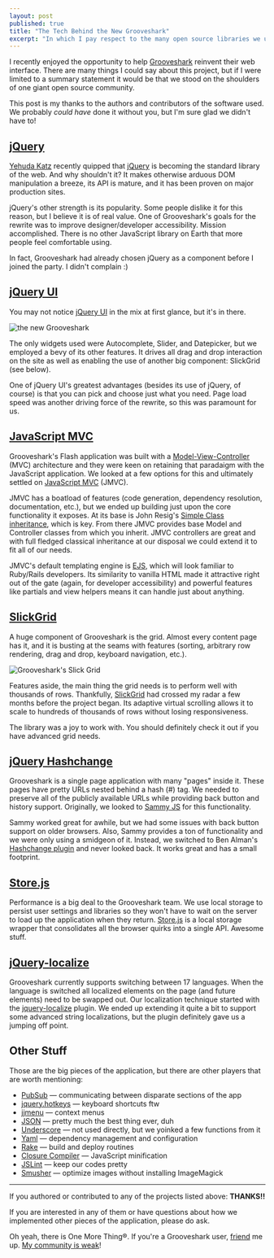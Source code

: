 ```yaml
---
layout: post
published: true
title: "The Tech Behind the New Grooveshark"
excerpt: "In which I pay respect to the many open source libraries we used as foundation for Grooveshark's new web-based player."
---
```


I recently enjoyed the opportunity to help [Grooveshark][gs] reinvent their web interface. There are many things I could say about this project, but if I were limited to a summary statement it would be that we stood on the shoulders of one giant open source community.

This post is my thanks to the authors and contributors of the software used. We probably _could have_ done it without you, but I'm sure glad we didn't have to!

## [jQuery][jquery]

[Yehuda Katz][wycats] recently quipped that [jQuery][jquery] is becoming the standard library of the web. And why shouldn't it? It makes otherwise arduous DOM manipulation a breeze, its API is mature, and it has been proven on major production sites.

jQuery's other strength is its popularity. Some people dislike it for this reason, but I believe it is of real value. One of Grooveshark's goals for the rewrite was to improve designer/developer accessibility. Mission accomplished. There is no other JavaScript library on Earth that more people feel comfortable using.

In fact, Grooveshark had already chosen jQuery as a component before I joined the party. I didn't complain :)

## [jQuery UI][jqueryui]

You may not notice [jQuery UI][jqueryui] in the mix at first glance, but it's in there.

![the new Grooveshark][newgs]

The only widgets used were Autocomplete, Slider, and Datepicker, but we employed a bevy of its other features. It drives all drag and drop interaction on the site as well as enabling the use of another big component: SlickGrid (see below).

One of jQuery UI's greatest advantages (besides its use of jQuery, of course) is that you can pick and choose just what you need. Page load speed was another driving force of the rewrite, so this was paramount for us.

## [JavaScript MVC][jmvc]

Grooveshark's Flash application was built with a [Model-View-Controller][mvc] (MVC) architecture and they were keen on retaining that paradaigm with the JavaScript application. We looked at a few options for this and ultimately settled on [JavaScript MVC][jmvc] (JMVC).

JMVC has a boatload of features (code generation, dependency resolution, documentation, etc.), but we ended up building just upon the core functionality it exposes. At its base is John Resig's [Simple Class inheritance][class], which is key. From there JMVC provides base Model and Controller classes from which you inherit. JMVC controllers are great and with full fledged classical inheritance at our disposal we could extend it to fit all of our needs.

JMVC's default templating engine is [EJS][ejs], which will look familiar to Ruby/Rails developers. Its similarity to vanilla HTML made it attractive right out of the gate (again, for developer accessibility) and powerful features like partials and view helpers means it can handle just about anything.

## [SlickGrid][slickgrid]

A huge component of Grooveshark is the grid. Almost every content page has it, and it is busting at the seams with features (sorting, arbitrary row rendering, drag and drop, keyboard navigation, etc.).

![Grooveshark's Slick Grid][gsgrid]

Features aside, the main thing the grid needs is to perform well with thousands of rows. Thankfully, [SlickGrid][slickgrid] had crossed my radar a few months before the project began. Its adaptive virtual scrolling allows it to scale to hundreds of thousands of rows without losing responsiveness.

The library was a joy to work with. You should definitely check it out if you have advanced grid needs.

## [jQuery Hashchange][hashchange]

Grooveshark is a single page application with many "pages" inside it. These pages have pretty URLs nested behind a hash (#) tag. We needed to preserve all of the publicly available URLs while providing back button and history support. Originally, we looked to [Sammy JS][sammy] for this functionality.

Sammy worked great for awhile, but we had some issues with back button support on older browsers. Also, Sammy provides a ton of functionality and we were only using a smidgeon of it. Instead, we switched to Ben Alman's [Hashchange plugin][hashchange] and never looked back. It works great and has a small footprint.


## [Store.js][storejs]

Performance is a big deal to the Grooveshark team. We use local storage to persist user settings and libraries so they won't have to wait on the server to load up the application when they return. [Store.js][storejs] is a local storage wrapper that consolidates all the browser quirks into a single API. Awesome stuff.

## [jQuery-localize][localize]

Grooveshark currently supports switching between 17 languages. When the language is switched all localized elements on the page (and future elements) need to be swapped out. Our localization technique started with the [jquery-localize][localize] plugin. We ended up extending it quite a bit to support some advanced string localizations, but the plugin definitely gave us a jumping off point.

## Other Stuff

Those are the big pieces of the application, but there are other players that are worth mentioning:

* [PubSub][jqpubsub] &mdash; communicating between disparate sections of the app
* [jquery.hotkeys][hotkeys] &mdash; keyboard shortcuts ftw
* [jjmenu][jjmenu] &mdash; context menus
* [JSON][json] &mdash; pretty much the best thing ever, duh
* [Underscore][underscore] &mdash; not used directly, but we yoinked a few functions from it
* [Yaml][yaml] &mdash; dependency management and configuration
* [Rake][rake] &mdash; build and deploy routines
* [Closure Compiler][closure] &mdash; JavaScript minification
* [JSLint][jslint] &mdash; keep our codes pretty
* [Smusher][smusher] &mdash; optimize images without installing ImageMagick

---

If you authored or contributed to any of the projects listed above: **THANKS!!**

If you are interested in any of them or have questions about how we implemented other pieces of the application, please do ask.

Oh yeah, there is One More Thing&reg;. If you're a Grooveshark user, [friend][gsfollow] me up. [My community is weak][gscommunity]!

[gs]:http://listen.grooveshark.com
[newgs]:http://jerodsanto.net/drop/new-grooveshark-20101213-215629.jpg "The New Grooveshark"
[gsgrid]:http://jerodsanto.net/drop/new-grooveshark-grid-20101214-164846.jpg "Grooveshark's Slick Grid"
[oldgs]:http://retro.grooveshark.com
[jquery]:http://jquery.com
[jqueryui]:http://jqueryui.com
[mvc]:http://en.wikipedia.org/wiki/Model-View-Controller
[cappuccino]:http://cappuccino.org
[jmvc]:http://www.javascriptmvc.com/
[class]:http://ejohn.org/blog/simple-javascript-inheritance/
[ejs]:http://embeddedjs.com/getting_started.html
[slickgrid]:https://github.com/mleibman/SlickGrid/wiki
[hashchange]:http://benalman.com/projects/jquery-hashchange-plugin/
[sammy]:http://code.quirkey.com/sammy/
[storejs]:https://github.com/marcuswestin/store.js
[jqpubsub]:https://github.com/phiggins42/bloody-jquery-plugins
[localize]:https://github.com/coderifous/jquery-localize/
[json]:http://www.json.org/
[underscore]:http://documentcloud.github.com/underscore/
[yaml]:http://www.yaml.org/
[rake]:http://rake.rubyforge.org/
[closure]:http://code.google.com/closure/compiler/
[jslint]:http://www.jslint.com/
[smusher]:https://github.com/grosser/smusher
[hotkeys]:https://github.com/tzuryby/jquery.hotkeys
[jjmenu]:http://jursza.net/dev/jjmenu/
[gscommunity]:http://listen.grooveshark.com/#/user/jerodsanto/417270/community/fans
[gsfollow]:http://listen.grooveshark.com/#/user/jerodsanto/417270/
[wycats]:http://twitter.com/wycats
